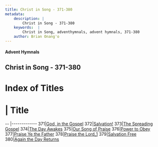 ```yaml
---
title: Christ in Song - 371-380
metadata:
    description: |
        Christ in Song - 371-380
    keywords:  |
        Christ in Song, adventhymnals, advent hymnals, 371-380
    author: Brian Onang'o
---
```


#### Advent Hymnals
## Christ in Song - 371-380

# Index of Titles
# | Title                        
-- |-------------
371|[God, in the Gospel](/christ-in-song/CIS/301-400/371-380/God,-in-the-Gospel)
372|[Salvation!](/christ-in-song/CIS/301-400/371-380/Salvation!)
373|[The Spreading Gospel](/christ-in-song/CIS/301-400/371-380/The-Spreading-Gospel)
374|[The Day Awakes](/christ-in-song/CIS/301-400/371-380/The-Day-Awakes)
375|[Our Song of Praise](/christ-in-song/CIS/301-400/371-380/Our-Song-of-Praise)
376|[Power to Obey](/christ-in-song/CIS/301-400/371-380/Power-to-Obey)
377|[Praise Ye the Father](/christ-in-song/CIS/301-400/371-380/Praise-Ye-the-Father)
378|[Praise the Lord_1](/christ-in-song/CIS/301-400/371-380/Praise-the-Lord_1)
379|[Salvation Free](/christ-in-song/CIS/301-400/371-380/Salvation-Free)
380|[Again the Day Returns](/christ-in-song/CIS/301-400/371-380/Again-the-Day-Returns)